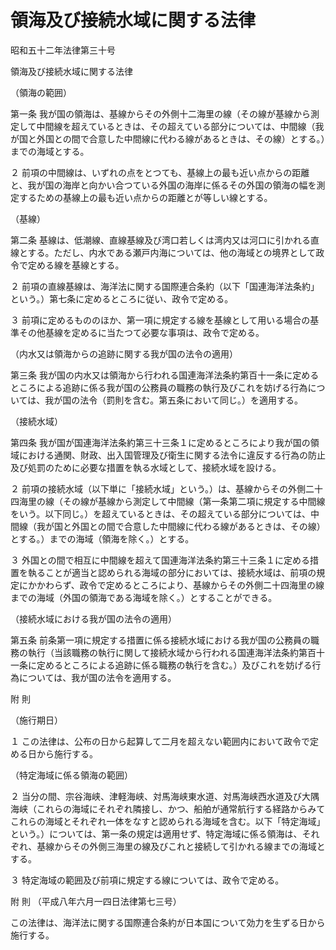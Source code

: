 # 領海及び接続水域に関する法律

昭和五十二年法律第三十号

領海及び接続水域に関する法律

（領海の範囲）

第一条 我が国の領海は、基線からその外側十二海里の線（その線が基線から測定して中間線を超えているときは、その超えている部分については、中間線（我が国と外国との間で合意した中間線に代わる線があるときは、その線）とする。）までの海域とする。

２ 前項の中間線は、いずれの点をとつても、基線上の最も近い点からの距離と、我が国の海岸と向かい合つている外国の海岸に係るその外国の領海の幅を測定するための基線上の最も近い点からの距離とが等しい線とする。

（基線）

第二条 基線は、低潮線、直線基線及び湾口若しくは湾内又は河口に引かれる直線とする。ただし、内水である瀬戸内海については、他の海域との境界として政令で定める線を基線とする。

２ 前項の直線基線は、海洋法に関する国際連合条約（以下「国連海洋法条約」という。）第七条に定めるところに従い、政令で定める。

３ 前項に定めるもののほか、第一項に規定する線を基線として用いる場合の基準その他基線を定めるに当たつて必要な事項は、政令で定める。

（内水又は領海からの追跡に関する我が国の法令の適用）

第三条 我が国の内水又は領海から行われる国連海洋法条約第百十一条に定めるところによる追跡に係る我が国の公務員の職務の執行及びこれを妨げる行為については、我が国の法令（罰則を含む。第五条において同じ。）を適用する。

（接続水域）

第四条 我が国が国連海洋法条約第三十三条１に定めるところにより我が国の領域における通関、財政、出入国管理及び衛生に関する法令に違反する行為の防止及び処罰のために必要な措置を執る水域として、接続水域を設ける。

２ 前項の接続水域（以下単に「接続水域」という。）は、基線からその外側二十四海里の線（その線が基線から測定して中間線（第一条第二項に規定する中間線をいう。以下同じ。）を超えているときは、その超えている部分については、中間線（我が国と外国との間で合意した中間線に代わる線があるときは、その線）とする。）までの海域（領海を除く。）とする。

３ 外国との間で相互に中間線を超えて国連海洋法条約第三十三条１に定める措置を執ることが適当と認められる海域の部分においては、接続水域は、前項の規定にかかわらず、政令で定めるところにより、基線からその外側二十四海里の線までの海域（外国の領海である海域を除く。）とすることができる。

（接続水域における我が国の法令の適用）

第五条 前条第一項に規定する措置に係る接続水域における我が国の公務員の職務の執行（当該職務の執行に関して接続水域から行われる国連海洋法条約第百十一条に定めるところによる追跡に係る職務の執行を含む。）及びこれを妨げる行為については、我が国の法令を適用する。

附 則

（施行期日）

１ この法律は、公布の日から起算して二月を超えない範囲内において政令で定める日から施行する。

（特定海域に係る領海の範囲）

２ 当分の間、宗谷海峡、津軽海峡、対馬海峡東水道、対馬海峡西水道及び大隅海峡（これらの海域にそれぞれ隣接し、かつ、船舶が通常航行する経路からみてこれらの海域とそれぞれ一体をなすと認められる海域を含む。以下「特定海域」という。）については、第一条の規定は適用せず、特定海域に係る領海は、それぞれ、基線からその外側三海里の線及びこれと接続して引かれる線までの海域とする。

３ 特定海域の範囲及び前項に規定する線については、政令で定める。

附 則 （平成八年六月一四日法律第七三号）

この法律は、海洋法に関する国際連合条約が日本国について効力を生ずる日から施行する。
